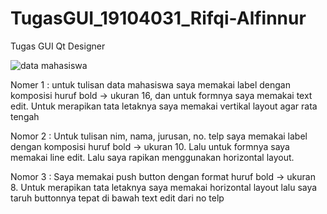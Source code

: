# TugasGUI_19104031_Rifqi-Alfinnur
Tugas GUI Qt Designer

![data mahasiswa](https://user-images.githubusercontent.com/58881125/116974501-6dd50800-ace8-11eb-9340-e8c370f57381.png)

Nomer 1 : untuk tulisan data mahasiswa saya memakai label dengan komposisi huruf bold -> ukuran 16, dan untuk formnya saya memakai text edit. Untuk merapikan tata letaknya saya memakai vertikal layout agar rata tengah

Nomor 2 : Untuk tulisan nim, nama, jurusan, no. telp saya memakai label dengan komposisi huruf bold -> ukuran 10. Lalu untuk formnya saya memakai line edit. Lalu saya rapikan menggunakan horizontal layout.

Nomor 3 : Saya memakai push button dengan format huruf bold -> ukuran 8. Untuk merapikan tata letaknya saya memakai horizontal layout lalu saya taruh buttonnya tepat di bawah text edit dari no telp
